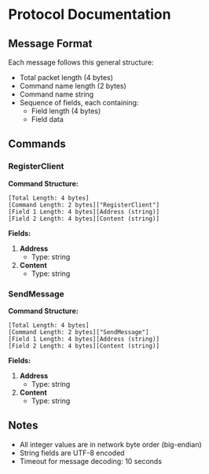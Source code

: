 # Protocol Documentation

## Message Format
Each message follows this general structure:
* Total packet length (4 bytes)
* Command name length (2 bytes)
* Command name string
* Sequence of fields, each containing:
  * Field length (4 bytes)
  * Field data

## Commands


### RegisterClient

**Command Structure:**
```
[Total Length: 4 bytes]
[Command Length: 2 bytes]["RegisterClient"]
[Field 1 Length: 4 bytes][Address (string)]
[Field 2 Length: 4 bytes][Content (string)]
```

**Fields:**
1. **Address**
   * Type: string
2. **Content**
   * Type: string


### SendMessage

**Command Structure:**
```
[Total Length: 4 bytes]
[Command Length: 2 bytes]["SendMessage"]
[Field 1 Length: 4 bytes][Address (string)]
[Field 2 Length: 4 bytes][Content (string)]
```

**Fields:**
1. **Address**
   * Type: string
2. **Content**
   * Type: string



## Notes
* All integer values are in network byte order (big-endian)
* String fields are UTF-8 encoded
* Timeout for message decoding: 10 seconds
